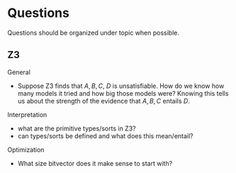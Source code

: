 # Questions

Questions should be organized under topic when possible.

## Z3

General

- Suppose Z3 finds that ${ A, B, C, ~D }$ is unsatisfiable. How do we know how many models it tried and how big those models were? Knowing this tells us about the strength of the evidence that ${ A, B, C }$ entails $D$.

Interpretation

- what are the primitive types/sorts in Z3?
- can types/sorts be defined and what does this mean/entail?

Optimization

- What size bitvector does it make sense to start with?
